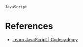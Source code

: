 `JavaScript`
# References
* [Learn JavaScript | Codecademy](https://www.codecademy.com/courses/introduction-to-javascript/lessons/control-flow/exercises/switch)
